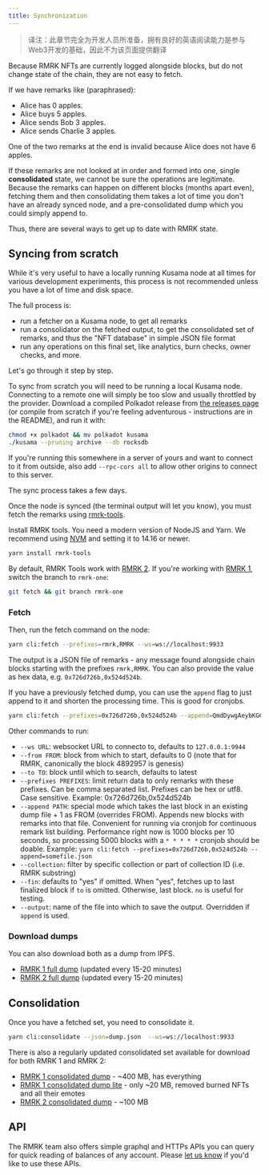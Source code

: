 ```yaml
---
title: Synchronization
---
```


> 译注：此章节完全为开发人员所准备，拥有良好的英语阅读能力是参与Web3开发的基础，因此不为该页面提供翻译

Because RMRK NFTs are currently logged alongside blocks, but do not change state of the chain, they
are not easy to fetch.

If we have remarks like (paraphrased):

- Alice has 0 apples.
- Alice buys 5 apples.
- Alice sends Bob 3 apples.
- Alice sends Charlie 3 apples.

One of the two remarks at the end is invalid because Alice does not have 6 apples.

If these remarks are not looked at in order and formed into one, single **consolidated** state, we
cannot be sure the operations are legitimate. Because the remarks can happen on different blocks
(months apart even), fetching them and then consolidating them takes a lot of time you don't have an
already synced node, and a pre-consolidated dump which you could simply append to.

Thus, there are several ways to get up to date with RMRK state.

## Syncing from scratch

While it's very useful to have a locally running Kusama node at all times for various development
experiments, this process is not recommended unless you have a lot of time and disk space.

The full process is:

- run a fetcher on a Kusama node, to get all remarks
- run a consolidator on the fetched output, to get the consolidated set of remarks, and thus the
  "NFT database" in simple JSON file format
- run any operations on this final set, like analytics, burn checks, owner checks, and more.

Let's go through it step by step.

To sync from scratch you will need to be running a local Kusama node. Connecting to a remote one
will simply be too slow and usually throttled by the provider. Download a compiled Polkadot release
from [the releases page](https://github.com/paritytech/polkadot/releases) (or compile from scratch
if you're feeling adventurous - instructions are in the README), and run it with:

```bash
chmod +x polkadot && mv polkadot kusama
./kusama --pruning archive --db rocksdb
```

If you're running this somewhere in a server of yours and want to connect to it from outside, also
add `--rpc-cors all` to allow other origins to connect to this server.

The sync process takes a few days.

Once the node is synced (the terminal output will let you know), you must fetch the remarks using
[rmrk-tools](https://github.com/rmrk-team/rmrk-tools/).

Install RMRK tools. You need a modern version of NodeJS and Yarn. We recommend using
[NVM](https://github.com/nvm-sh/nvm) and setting it to 14.16 or newer.

```bash
yarn install rmrk-tools
```

By default, RMRK Tools work with [RMRK 2](/rmrk2). If you're working with [RMRK 1](/rmrk1), switch the branch to
`rmrk-one`:

```bash
git fetch && git branch rmrk-one
```

### Fetch

Then, run the fetch command on the node:

```bash
yarn cli:fetch --prefixes=rmrk,RMRK --ws=ws://localhost:9933
```

The output is a JSON file of remarks - any message found alongside chain blocks starting with the
prefixes `rmrk,RMRK`. You can also provide the value as hex data, e.g. `0x726d726b,0x524d524b`.

If you have a previously fetched dump, you can use the `append` flag to just append to it and
shorten the processing time. This is good for cronjobs.

```bash
yarn cli:fetch --prefixes=0x726d726b,0x524d524b --append=QmdDywgAeybKG6erv5tJmzzfADZs19aJQV1PoMDmff6jR5.json --ws=wss://node.rmrk.app --from=8000000 --to=9000000
```

Other commands to run:

- `--ws URL`: websocket URL to connecto to, defaults to `127.0.0.1:9944`
- `--from FROM`: block from which to start, defaults to 0 (note that for RMRK, canonically the block
  4892957 is genesis)
- `--to TO`: block until which to search, defaults to latest
- `--prefixes PREFIXES`: limit return data to only remarks with these prefixes. Can be comma
  separated list. Prefixes can be hex or utf8. Case sensitive. Example: 0x726d726b,0x524d524b
- `--append PATH`: special mode which takes the last block in an existing dump file + 1 as FROM
  (overrides FROM). Appends new blocks with remarks into that file. Convenient for running via
  cronjob for continuous remark list building. Performance right now is 1000 blocks per 10 seconds,
  so processing 5000 blocks with a `* * * * *` cronjob should be doable. Example:
  `yarn cli:fetch --prefixes=0x726d726b,0x524d524b --append=somefile.json`
- `--collection`: filter by specific collection or part of collection ID (i.e. RMRK substring)
- `--fin`: defaults to "yes" if omitted. When "yes", fetches up to last finalized block if `to` is
  omitted. Otherwise, last block. `no` is useful for testing.
- `--output`: name of the file into which to save the output. Overridden if `append` is used.

### Download dumps

You can also download both as a dump from IPFS.

- [RMRK 1 full dump](https://gateway.pinata.cloud/ipns/latestdump.rmrk.app) (updated every 15-20
  minutes)
- [RMRK 2 full dump](https://gateway.pinata.cloud/ipns/latest-rmrk2.rmrk.link) (updated every 15-20
  minutes)

## Consolidation

Once you have a fetched set, you need to consolidate it.

```bash
yarn cli:consolidate --json=dump.json  --ws=ws://localhost:9933
```

There is also a regularly updated consolidated set available for download for both RMRK 1 and RMRK
2:

- [RMRK 1 consolidated dump](https://gateway.pinata.cloud/ipns/precon-mkt.rmrk.app) - ~400 MB, has
  everything
- [RMRK 1 consolidated dump lite](https://gateway.pinata.cloud/ipns/precon-lite.rmrk.link) - only
  ~20 MB, removed burned NFTs and all their emotes
- [RMRK 2 consolidated dump](https://gateway.pinata.cloud/ipns/precon-rmrk2.rmrk.link) - ~100 MB

## API

The RMRK team also offers simple graphql and HTTPs APIs you can query for quick reading of balances
of any account. Please [let us know](https://t.me/rmrkimpl) if you'd like to use these APIs.
